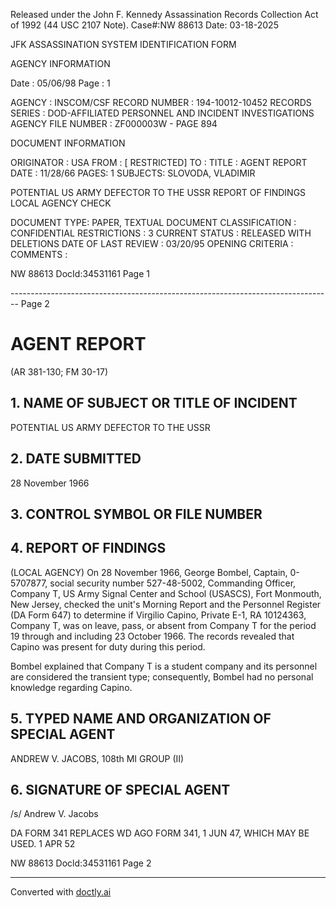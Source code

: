 Released under the John F. Kennedy
Assassination Records Collection Act of
1992 (44 USC 2107 Note). Case#:NW
88613 Date: 03-18-2025

JFK ASSASSINATION SYSTEM
IDENTIFICATION FORM

AGENCY INFORMATION

Date : 05/06/98
Page : 1

AGENCY : INSCOM/CSF
RECORD NUMBER : 194-10012-10452
RECORDS SERIES : DOD-AFFILIATED PERSONNEL AND INCIDENT INVESTIGATIONS
AGENCY FILE NUMBER : ZF000003W - PAGE 894

DOCUMENT INFORMATION

ORIGINATOR : USA
FROM : [ RESTRICTED]
TO :
TITLE : AGENT REPORT
DATE : 11/28/66
PAGES: 1
SUBJECTS: SLOVODA, VLADIMIR

POTENTIAL US ARMY DEFECTOR TO THE USSR
REPORT OF FINDINGS
LOCAL AGENCY CHECK

DOCUMENT TYPE: PAPER, TEXTUAL DOCUMENT
CLASSIFICATION : CONFIDENTIAL
RESTRICTIONS : 3
CURRENT STATUS : RELEASED WITH DELETIONS
DATE OF LAST REVIEW : 03/20/95
OPENING CRITERIA :
COMMENTS :

NW 88613 DocId:34531161 Page 1


-------------------------------------------------------------------------------- Page 2

# AGENT REPORT
(AR 381-130; FM 30-17)

## 1. NAME OF SUBJECT OR TITLE OF INCIDENT

POTENTIAL US ARMY DEFECTOR TO THE USSR

## 2. DATE SUBMITTED

28 November 1966

## 3. CONTROL SYMBOL OR FILE NUMBER

## 4. REPORT OF FINDINGS

(LOCAL AGENCY) On 28 November 1966, George Bombel, Captain, 0-5707877, social security number 527-48-5002, Commanding Officer, Company T, US Army Signal Center and School (USASCS), Fort Monmouth, New Jersey, checked the unit's Morning Report and the Personnel Register (DA Form 647) to determine if Virgilio Capino, Private E-1, RA 10124363, Company T, was on leave, pass, or absent from Company T for the period 19 through and including 23 October 1966. The records revealed that Capino was present for duty during this period.

Bombel explained that Company T is a student company and its personnel are considered the transient type; consequently, Bombel had no personal knowledge regarding Capino.

## 5. TYPED NAME AND ORGANIZATION OF SPECIAL AGENT

ANDREW V. JACOBS, 108th MI GROUP (II)

## 6. SIGNATURE OF SPECIAL AGENT

/s/ Andrew V. Jacobs

DA FORM 341 REPLACES WD AGO FORM 341, 1 JUN 47, WHICH MAY BE USED.
1 APR 52

NW 88613 Docld:34531161 Page 2


---
Converted with [doctly.ai](https://doctly.ai)